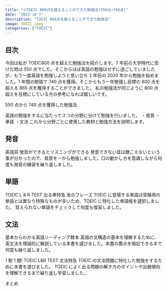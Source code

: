 ```yaml
---
title: "①TOEIC 800点を越えることができた勉強法(550点→740点)"
date: "2023-10-7"
description: "TOEIC 800点を越えることができた勉強法"
image: TOEIC.jpeg
categories: ["TOEIC"]
---
```


## 目次

今回は私が TOEIC800 点を超えた勉強法を紹介します。7 年前の大学時代に受けた時は 550 点でした。そこからほぼ英語の勉強はせずに過ごしていましたが、もう一度英語を勉強しようと思い立ち 2 年前の 2020 年から勉強を始めました。1 年間の勉強で 740 点を獲得。そこからもう一年勉強し目標の 800 点を超える 865 点を獲得することができました。
私の勉強法が同じように 800 点超えを目標にしている方の参考になれば嬉しいです。

550 点から 740 点を獲得した勉強法

英語の勉強をするに当たって３つの分野に分けて勉強を行いました。
・発音
・単語
・文法
これから分野ごとに使用した教材と勉強方法を説明します。

## 発音

英語耳 発音ができるとリスニングができる
発音できない音は聴こえないという事が分かったので、発音を一から勉強しました。口の動かし方を意識しながら何度も発音の練習を繰り返しました。

## 単語

TOEIC L & R TEST 出る単特急 金のフレーズ
TOEIC に登場する単語は受験用の単語とは異なり特殊なものが多いため、TOEIC に特化した単語帳を選択しました。
覚えられない単語をチェックして何度も復習しました。

## 文法

基本からわかる英語リーディング教本
英語の文構造の基本を理解するために、英文法を理論的に解説している本書を選びました。本書の要点を暗記できるまで何度も繰り返しました。

1 駅 1 題! TOEIC L&R TEST 文法特急
TOEIC の文法問題に特化した勉強をするために本書を選びました。
TOEIC によく出る問題の解き方のポイントや出題傾向を理解できるまで繰り返し学習しました。

まとめ
